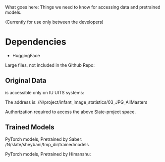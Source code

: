 What goes here:
Things we need to know for accessing data and pretrained models.

(Currently for use only between the developers)

# Dependencies
- HuggingFace



Large files, not included in the Github Repo:

## Original Data 

is accessible only on IU UITS systems:

The address is:
/N/project/infant_image_statistics/03_JPG_AllMasters

Authorization required to access the above Slate-project space.


## Trained Models

PyTorch models, Pretrained by Saber:
/N/slate/sheybani/tmp_dir/trainedmodels

PyTorch models, Pretrained by Himanshu:
